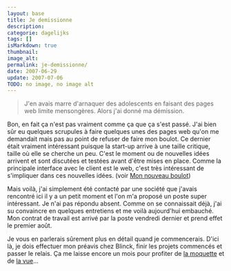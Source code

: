```yaml
---
layout: base
title: Je demissionne
description: 
categorie: dagelijks
tags: []
isMarkdown: true
thumbnail: 
image_alt: 
permalink: je-demissionne/
date: 2007-06-29
update: 2007-07-06
TODO: no image, no image alt
---
```



> J'en avais marre d'arnaquer des adolescents en faisant des pages web limite mensongères. Alors j'ai donné ma démission.

Bon, en fait ça n'est pas vraiment comme ça que ça s'est passé. J'ai bien sûr eu quelques scrupules à faire quelques unes des pages web qu'on me demandait mais pas au point de refuser de faire mon boulot. Ce dernier était vraiment intéressant puisque la start-up arrive à une taille critique, taille où elle se cherche un peu. C'est le moment ou de nouvelles idées arrivent et sont discutées et testées avant d'être mises en place. Comme la principale interface avec le client est le web, c'est très intéressant de s'impliquer dans ces nouvelles idées. (voir [Mon nouveau boulot](/de-mon-boulot))

Mais voilà, j'ai simplement été contacté par une société que j'avais rencontré ici il y a un petit moment et l'on m'a proposé un poste super intéressant. Je n'ai pas répondu absent. Comme on se connaissait déjà, j'ai su convaincre en quelques entretiens et me voilà aujourd'hui embauché. Mon contrat de travail est arrivé par la poste vendredi dernier et prend effet le premier août. 

Je vous en parlerais sûrement plus en détail quand je commencerais. D'ici là, je dois effectuer mon préavis chez Blinck, finir les projets commencés et passer le relais. Ça me laisse encore un mois pour profiter de [la moquette](/la-moquette-de-elmer) et de [la vue](/un-buurt-nomme-zuidas)...
